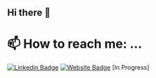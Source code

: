 ## Hi there 👋


# 📫 How to reach me: ...
[![Linkedin Badge](https://img.shields.io/badge/-LinkedIn-0e76a8?style=flat-square&logo=Linkedin&logoColor=white)](https://www.linkedin.com/in/akshat-kalra-783819156/)
[![Website Badge](https://img.shields.io/badge/Website-3b5998?style=flat-square&logo=google-chrome&logoColor=white)](https://www.akshatkalra.com) [In Progress]


<!--
**Akshat-Kalra/Akshat-Kalra** is a ✨ _special_ ✨ repository because its `README.md` (this file) appears on your GitHub profile.

Here are some ideas to get you started:

- 🔭 I’m currently working on ...
- 🌱 I’m currently learning ...
- 👯 I’m looking to collaborate on ...
- 🤔 I’m looking for help with ...
- 💬 Ask me about ...
- 📫 How to reach me: ...
- 😄 Pronouns: ...
- ⚡ Fun fact: ...
-->
